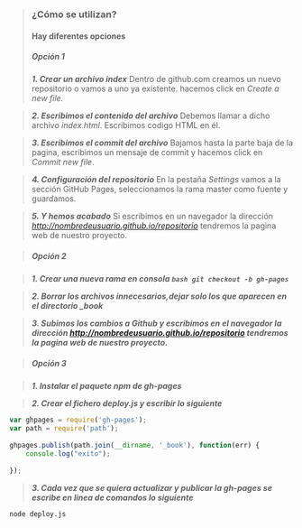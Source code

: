 > ###  ¿Cómo se utilizan?
> #### Hay diferentes opciones
> ##### Opción 1
> ***1. Crear un archivo index***
    Dentro de github.com creamos  un nuevo repositorio o vamos a uno ya existente. hacemos click en *Create a new file*. 

> ***2. Escribimos el contenido del archivo***
    Debemos llamar a dicho archivo *index.html*. Escribimos codigo HTML en él.

> ***3. Escribimos el commit del archivo***
    Bajamos hasta la parte baja de la pagina, escribimos un mensaje de commit y hacemos click en *Commit new file*.

> ***4. Configuración del repositorio***
    En la pestaña *Settings* vamos a la sección GitHub Pages, seleccionamos la rama master como fuente y guardamos.

> ***5. Y hemos acabado***
    Si escribimos en un navegador  la dirección *http://nombredeusuario.github.io/repositorio* tendremos la pagina web de nuestro proyecto.
  
> ##### Opción 2

> ***1. Crear una nueva rama en consola ```bash git checkout -b gh-pages```*** 

> ***2. Borrar los archivos innecesarios,dejar solo los que aparecen en el directorio  _book***

> ***3. Subimos los cambios a Github y escribimos en el navegador la dirección *http://nombredeusuario.github.io/repositorio* tendremos la pagina web de nuestro proyecto.***

> ##### Opción 3

> ***1. Instalar el paquete npm de gh-pages***

> ***2. Crear el fichero deploy.js y escribir lo siguiente***

```javascript
var ghpages = require('gh-pages');
var path = require('path');
 
ghpages.publish(path.join(__dirname, '_book'), function(err) { 
    console.log("exito"); 
    
});

```
> ***3. Cada vez que se quiera actualizar y publicar la gh-pages se escribe en linea
de comandos lo siguiente***

```bash 
node deploy.js

```
